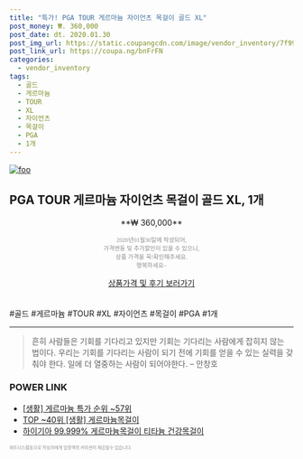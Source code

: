 ```yaml
--- 
title: "특가! PGA TOUR 게르마늄 자이언츠 목걸이 골드 XL" 
post_money: ₩. 360,000 
post_date: dt. 2020.01.30 
post_img_url: https://static.coupangcdn.com/image/vendor_inventory/7f99/055dea3fa46f67bff0985a1746a18765eb1106f63e5c53caf96abc9b3b25.jpg 
post_link_url: https://coupa.ng/bnFrFN 
categories: 
  - vendor_inventory 
tags: 
  - 골드 
  - 게르마늄 
  - TOUR 
  - XL 
  - 자이언츠 
  - 목걸이 
  - PGA 
  - 1개 
--- 
```

[![foo](https://static.coupangcdn.com/image/vendor_inventory/7f99/055dea3fa46f67bff0985a1746a18765eb1106f63e5c53caf96abc9b3b25.jpg)](https://coupa.ng/bnFrFN) 

## PGA TOUR 게르마늄 자이언츠 목걸이 골드 XL, 1개 
<p style="text-align: center;">**₩ 360,000**</p> 
<p style="text-align: center;"><span style="color: #898c8f; font-family: Georgia,Times,serif; font-size: 0.75em;">2020년01월30일에 작성되어, <br>가격변동 및 추가할인이 있을 수 있으니,<br> 상품 가격을 꼭!확인해주세요.<br>행복하세요~</span> 
</p>	 
<div markdown="0" style="text-align: center;"><a href="https://coupa.ng/bnFrFN" class="btn btn--success">상품가격 및 후기 보러가기</a></div> 
<br><br> 
  #골드 #게르마늄 #TOUR #XL #자이언츠 #목걸이 #PGA #1개 
<hr> 

> 흔히 사람들은 기회를 기다리고 있지만 기회는 기다리는 사람에게 잡히지 않는 법이다. 우리는 기회를 기다리는 사람이 되기 전에 기회를 얻을 수 있는 실력을 갖춰야 한다. 일에 더 열중하는 사람이 되어야한다. – 안창호 


### POWER LINK

* <a href="https://blog.naver.com/sakai111/221784409066" target="_blank"> [생활] 게르마늄 특가 순위 ~57위</a>
* <a href="https://blog.naver.com/an0733/221789568614" target="_blank"> TOP ~40위 [생활] 게르마늄목걸이</a>
* <a href="https://blog.naver.com/fasyy4321/221790572413" target="_blank">하이기아 99.999% 게르마늄목걸이 티타늄 건강목걸이</a>

<span style="color: #898c8f; font-family: Georgia,Times,serif; font-size: 0.55em;">파트너스활동으로 작성자에게 일정액의 커미션이 제공될수 있습니다.</span> 
